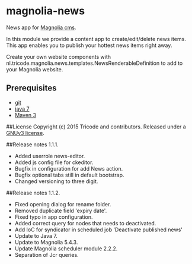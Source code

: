 # magnolia-news
News app for [Magnolia cms](http://www.magnolia-cms.com).

In this module we provide a content app to create/edit/delete news items. This app enables you to publish your hottest news items right away.

Create your own website components with nl.tricode.magnolia.news.templates.NewsRenderableDefinition
to add to your Magnolia website.

## Prerequisites
* [git](http://git-scm.com/)
* [java 7](http://java.com)
* [Maven 3](http://maven.apache.org)

##License
Copyright (c) 2015 Tricode and contributors. Released under a [GNUv3 license](https://github.com/tricode/magnolia-news/blob/master/license.txt).


##Release notes 1.1.1.
* Added userrole news-editor.
* Added js config file for ckeditor.
* Bugfix in configuration for add News action.
* Bugfix optional tabs still in default bootstrap.
* Changed versioning to three digit.

##Release notes 1.1.2.
* Fixed opening dialog for rename folder.
* Removed duplicate field 'expiry date'.
* Fixed typo in app configuration.
* Added correct query for nodes that needs to deactivated.
* Add IoC for syndicator in scheduled job 'Deactivate published news'
* Update to Java 7.
* Update to Magnolia 5.4.3.
* Update Magnolia scheduler module 2.2.2.
* Separation of Jcr queries.
